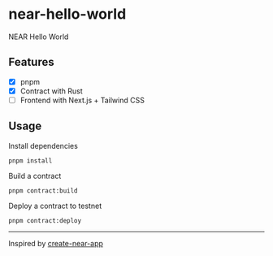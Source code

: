 # near-hello-world

NEAR Hello World

## Features

- [x] pnpm
- [x] Contract with Rust
- [ ] Frontend with Next.js + Tailwind CSS

## Usage

Install dependencies

```
pnpm install
```

Build a contract

```
pnpm contract:build
```

Deploy a contract to testnet

```
pnpm contract:deploy
```

---

Inspired by [create-near-app](https://github.com/near/create-near-app)
